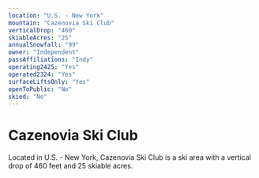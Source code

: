 ```yaml
---
location: "U.S. - New York"
mountain: "Cazenovia Ski Club"
verticalDrop: "460"
skiableAcres: "25"
annualSnowfall: "99"
owner: "Independent"
passAffiliations: "Indy"
operating2425: "Yes"
operated2324: "Yes"
surfaceLiftsOnly: "Yes"
openToPublic: "No"
skied: "No"
---
```


# Cazenovia Ski Club

Located in U.S. - New York, Cazenovia Ski Club is a ski area with a vertical drop of 460 feet and 25 skiable acres.